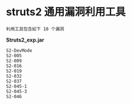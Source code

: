 # struts2 通用漏洞利用工具

    利用工具包含如下 10 个漏洞

**Struts2_exp.jar**

    S2-DevMode
    S2-005
    S2-009
    S2-016
    S2-019
    S2-032
    S2-037
    S2-045-1
    S2-045-3
    S2-046
